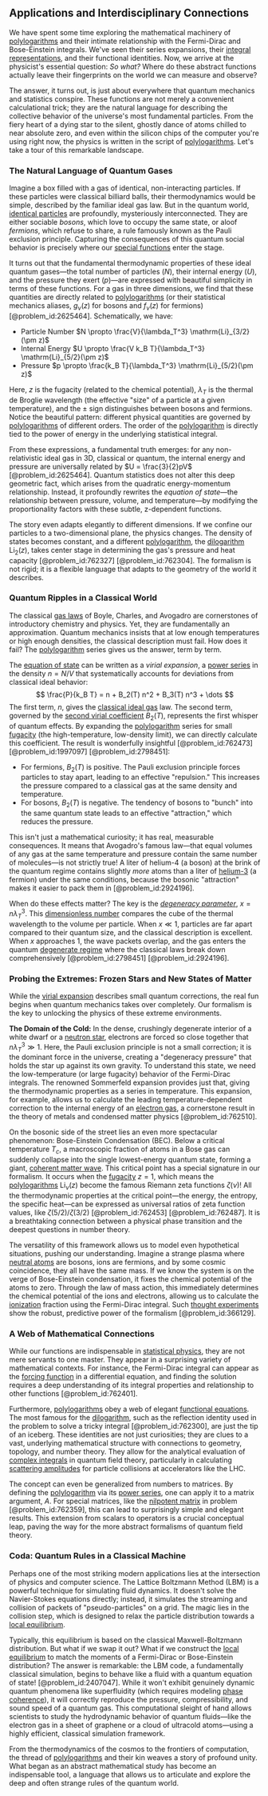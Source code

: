 ## Applications and Interdisciplinary Connections

We have spent some time exploring the mathematical machinery of [polylogarithms](@article_id:203777) and their intimate relationship with the Fermi-Dirac and Bose-Einstein integrals. We've seen their series expansions, their [integral representations](@article_id:203815), and their functional identities. Now, we arrive at the physicist's essential question: *So what?* Where do these abstract functions actually leave their fingerprints on the world we can measure and observe?

The answer, it turns out, is just about everywhere that quantum mechanics and statistics conspire. These functions are not merely a convenient calculational trick; they are the natural language for describing the collective behavior of the universe's most fundamental particles. From the fiery heart of a dying star to the silent, ghostly dance of atoms chilled to near absolute zero, and even within the silicon chips of the computer you're using right now, the physics is written in the script of [polylogarithms](@article_id:203777). Let's take a tour of this remarkable landscape.

### The Natural Language of Quantum Gases

Imagine a box filled with a gas of identical, non-interacting particles. If these particles were classical billiard balls, their thermodynamics would be simple, described by the familiar ideal gas law. But in the quantum world, [identical particles](@article_id:152700) are profoundly, mysteriously interconnected. They are either sociable *bosons*, which love to occupy the same state, or aloof *fermions*, which refuse to share, a rule famously known as the Pauli exclusion principle. Capturing the consequences of this quantum social behavior is precisely where our [special functions](@article_id:142740) enter the stage.

It turns out that the fundamental thermodynamic properties of these ideal quantum gases—the total number of particles ($N$), their internal energy ($U$), and the pressure they exert ($p$)—are expressed with beautiful simplicity in terms of these functions. For a gas in three dimensions, we find that these quantities are directly related to [polylogarithms](@article_id:203777) (or their statistical mechanics aliases, $g_\nu(z)$ for bosons and $f_\nu(z)$ for fermions) [@problem_id:2625464]. Schematically, we have:

- Particle Number $N \propto \frac{V}{\lambda_T^3} \mathrm{Li}_{3/2}(\pm z)$
- Internal Energy $U \propto \frac{V k_B T}{\lambda_T^3} \mathrm{Li}_{5/2}(\pm z)$
- Pressure $p \propto \frac{k_B T}{\lambda_T^3} \mathrm{Li}_{5/2}(\pm z)$

Here, $z$ is the fugacity (related to the chemical potential), $\lambda_T$ is the thermal de Broglie wavelength (the effective "size" of a particle at a given temperature), and the $\pm$ sign distinguishes between bosons and fermions. Notice the beautiful pattern: different physical quantities are governed by [polylogarithms](@article_id:203777) of different orders. The order of the [polylogarithm](@article_id:200912) is directly tied to the power of energy in the underlying statistical integral.

From these expressions, a fundamental truth emerges: for any non-relativistic ideal gas in 3D, classical or quantum, the internal energy and pressure are universally related by $U = \frac{3}{2}pV$ [@problem_id:2625464]. Quantum statistics does not alter this deep geometric fact, which arises from the quadratic energy-momentum relationship. Instead, it profoundly rewrites the *equation of state*—the relationship between pressure, volume, and temperature—by modifying the proportionality factors with these subtle, z-dependent functions.

The story even adapts elegantly to different dimensions. If we confine our particles to a two-dimensional plane, the physics changes. The density of states becomes constant, and a different [polylogarithm](@article_id:200912), the [dilogarithm](@article_id:202228) $\mathrm{Li}_2(z)$, takes center stage in determining the gas's pressure and heat capacity [@problem_id:762327] [@problem_id:762304]. The formalism is not rigid; it is a flexible language that adapts to the geometry of the world it describes.

### Quantum Ripples in a Classical World

The classical [gas laws](@article_id:146935) of Boyle, Charles, and Avogadro are cornerstones of introductory chemistry and physics. Yet, they are fundamentally an approximation. Quantum mechanics insists that at low enough temperatures or high enough densities, the classical description must fail. How does it fail? The [polylogarithm](@article_id:200912) series gives us the answer, term by term.

The [equation of state](@article_id:141181) can be written as a *virial expansion*, a [power series](@article_id:146342) in the density $n=N/V$ that systematically accounts for deviations from classical ideal behavior:
$$ \frac{P}{k_B T} = n + B_2(T) n^2 + B_3(T) n^3 + \dots $$
The first term, $n$, gives the [classical ideal gas](@article_id:155667) law. The second term, governed by the [second virial coefficient](@article_id:141270) $B_2(T)$, represents the first whisper of quantum effects. By expanding the [polylogarithm](@article_id:200912) series for small [fugacity](@article_id:136040) (the high-temperature, low-density limit), we can directly calculate this coefficient. The result is wonderfully insightful [@problem_id:762473] [@problem_id:1997097] [@problem_id:2798451]:

- For fermions, $B_2(T)$ is positive. The Pauli exclusion principle forces particles to stay apart, leading to an effective "repulsion." This increases the pressure compared to a classical gas at the same density and temperature.
- For bosons, $B_2(T)$ is negative. The tendency of bosons to "bunch" into the same quantum state leads to an effective "attraction," which reduces the pressure.

This isn't just a mathematical curiosity; it has real, measurable consequences. It means that Avogadro's famous law—that equal volumes of any gas at the same temperature and pressure contain the same number of molecules—is not strictly true! A liter of helium-4 (a boson) at the brink of the quantum regime contains slightly *more* atoms than a liter of [helium-3](@article_id:194681) (a fermion) under the same conditions, because the bosonic "attraction" makes it easier to pack them in [@problem_id:2924196].

When do these effects matter? The key is the *[degeneracy parameter](@article_id:157112)*, $x = n\lambda_T^3$. This [dimensionless number](@article_id:260369) compares the cube of the thermal wavelength to the volume per particle. When $x \ll 1$, particles are far apart compared to their quantum size, and the classical description is excellent. When $x$ approaches 1, the wave packets overlap, and the gas enters the quantum [degenerate regime](@article_id:142769) where the classical laws break down comprehensively [@problem_id:2798451] [@problem_id:2924196].

### Probing the Extremes: Frozen Stars and New States of Matter

While the [virial expansion](@article_id:144348) describes small quantum corrections, the real fun begins when quantum mechanics takes over completely. Our formalism is the key to unlocking the physics of these extreme environments.

**The Domain of the Cold:** In the dense, crushingly degenerate interior of a white dwarf or a [neutron star](@article_id:146765), electrons are forced so close together that $n\lambda_T^3 \gg 1$. Here, the Pauli exclusion principle is not a small correction; it is the dominant force in the universe, creating a "degeneracy pressure" that holds the star up against its own gravity. To understand this state, we need the low-temperature (or large fugacity) behavior of the Fermi-Dirac integrals. The renowned Sommerfeld expansion provides just that, giving the thermodynamic properties as a series in temperature. This expansion, for example, allows us to calculate the leading temperature-dependent correction to the internal energy of an [electron gas](@article_id:140198), a cornerstone result in the theory of metals and condensed matter physics [@problem_id:762510].

On the bosonic side of the street lies an even more spectacular phenomenon: Bose-Einstein Condensation (BEC). Below a critical temperature $T_c$, a macroscopic fraction of atoms in a Bose gas can suddenly collapse into the single lowest-energy quantum state, forming a giant, [coherent matter wave](@article_id:197978). This critical point has a special signature in our formalism. It occurs when the [fugacity](@article_id:136040) $z=1$, which means the [polylogarithms](@article_id:203777) $\mathrm{Li}_\nu(z)$ become the famous Riemann zeta functions $\zeta(\nu)$! All the thermodynamic properties at the critical point—the energy, the entropy, the specific heat—can be expressed as universal ratios of zeta function values, like $\zeta(5/2)/\zeta(3/2)$ [@problem_id:762453] [@problem_id:762487]. It is a breathtaking connection between a physical phase transition and the deepest questions in number theory.

The versatility of this framework allows us to model even hypothetical situations, pushing our understanding. Imagine a strange plasma where [neutral atoms](@article_id:157460) are bosons, ions are fermions, and by some cosmic coincidence, they all have the same mass. If we know the system is on the verge of Bose-Einstein condensation, it fixes the chemical potential of the atoms to zero. Through the law of mass action, this immediately determines the chemical potential of the ions and electrons, allowing us to calculate the [ionization](@article_id:135821) fraction using the Fermi-Dirac integral. Such [thought experiments](@article_id:264080) show the robust, predictive power of the formalism [@problem_id:366129].

### A Web of Mathematical Connections

While our functions are indispensable in [statistical physics](@article_id:142451), they are not mere servants to one master. They appear in a surprising variety of mathematical contexts. For instance, the Fermi-Dirac integral can appear as the [forcing function](@article_id:268399) in a differential equation, and finding the solution requires a deep understanding of its integral properties and relationship to other functions [@problem_id:762401].

Furthermore, [polylogarithms](@article_id:203777) obey a web of elegant [functional equations](@article_id:199169). The most famous for the [dilogarithm](@article_id:202228), such as the reflection identity used in the problem to solve a tricky integral [@problem_id:762300], are just the tip of an iceberg. These identities are not just curiosities; they are clues to a vast, underlying mathematical structure with connections to geometry, topology, and number theory. They allow for the analytical evaluation of [complex integrals](@article_id:202264) in quantum field theory, particularly in calculating [scattering amplitudes](@article_id:154875) for particle collisions at accelerators like the LHC.

The concept can even be generalized from numbers to matrices. By defining the [polylogarithm](@article_id:200912) via its [power series](@article_id:146342), one can apply it to a matrix argument, $A$. For special matrices, like the [nilpotent matrix](@article_id:152238) in problem [@problem_id:762359], this can lead to surprisingly simple and elegant results. This extension from scalars to operators is a crucial conceptual leap, paving the way for the more abstract formalisms of quantum field theory.

### Coda: Quantum Rules in a Classical Machine

Perhaps one of the most striking modern applications lies at the intersection of physics and computer science. The Lattice Boltzmann Method (LBM) is a powerful technique for simulating fluid dynamics. It doesn't solve the Navier-Stokes equations directly; instead, it simulates the streaming and collision of packets of "pseudo-particles" on a grid. The magic lies in the collision step, which is designed to relax the particle distribution towards a [local equilibrium](@article_id:155801).

Typically, this equilibrium is based on the classical Maxwell-Boltzmann distribution. But what if we swap it out? What if we construct the [local equilibrium](@article_id:155801) to match the moments of a Fermi-Dirac or Bose-Einstein distribution? The answer is remarkable: the LBM code, a fundamentally classical simulation, begins to behave like a fluid with a quantum equation of state! [@problem_id:2407047]. While it won't exhibit genuinely dynamic quantum phenomena like superfluidity (which requires modeling [phase coherence](@article_id:142092)), it will correctly reproduce the pressure, compressibility, and sound speed of a quantum gas. This computational sleight of hand allows scientists to study the hydrodynamic behavior of quantum fluids—like the electron gas in a sheet of graphene or a cloud of ultracold atoms—using a highly efficient, classical simulation framework.

From the thermodynamics of the cosmos to the frontiers of computation, the thread of [polylogarithms](@article_id:203777) and their kin weaves a story of profound unity. What began as an abstract mathematical study has become an indispensable tool, a language that allows us to articulate and explore the deep and often strange rules of the quantum world.
